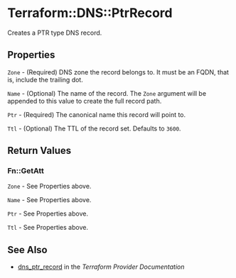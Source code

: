 # Terraform::DNS::PtrRecord

Creates a PTR type DNS record.

## Properties

`Zone` - (Required) DNS zone the record belongs to. It must be an FQDN, that is, include the trailing dot.

`Name` - (Optional) The name of the record. The `Zone` argument will be appended to this value to create the full record path.

`Ptr` - (Required) The canonical name this record will point to.

`Ttl` - (Optional) The TTL of the record set. Defaults to `3600`.


## Return Values

### Fn::GetAtt

`Zone` - See Properties above.

`Name` - See Properties above.

`Ptr` - See Properties above.

`Ttl` - See Properties above.

## See Also

* [dns_ptr_record](https://www.terraform.io/docs/providers/dns/r/ptr_record.html) in the _Terraform Provider Documentation_